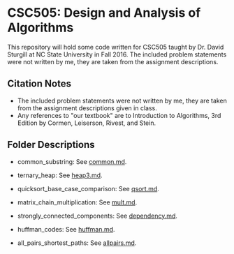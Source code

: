 # CSC505: Design and Analysis of Algorithms

This repository will hold some code written for CSC505 taught by Dr. David Sturgill at NC State University in Fall 2016. The included problem statements were not written by me, they are taken from the assignment descriptions.

## Citation Notes

* The included problem statements were not written by me, they are taken from the assignment descriptions given in class.
* Any references to "our textbook" are to Introduction to Algorithms, 3rd Edition by Cormen, Leiserson, Rivest, and Stein.

## Folder Descriptions

* common_substring: See [common.md](https://github.com/dixoncrews/ncsu-fall16-csc505/blob/master/common_substring/common.md).

* ternary_heap: See [heap3.md](https://github.com/dixoncrews/ncsu-fall16-csc505/blob/master/ternary_heap/heap3.md).

* quicksort_base_case_comparison: See [qsort.md](https://github.com/dixoncrews/ncsu-fall16-csc505/blob/master/quicksort_base_case_comparison/qsort.md).

* matrix_chain_multiplication: See [mult.md](https://github.com/dixoncrews/ncsu-fall16-csc505/blob/master/matrix_chain_multiplication/mult.md).

* strongly_connected_components: See [dependency.md](https://github.com/dixoncrews/ncsu-fall16-csc505/blob/master/strongly_connected_components/dependency.md). 

* huffman_codes: See [huffman.md](https://github.com/dixoncrews/ncsu-fall16-csc505/blob/master/huffman_codes/huffman.md).

* all_pairs_shortest_paths: See [allpairs.md](https://github.com/dixoncrews/ncsu-fall16-csc505/blob/master/all_pairs_shortest_paths/allpairs.md). 